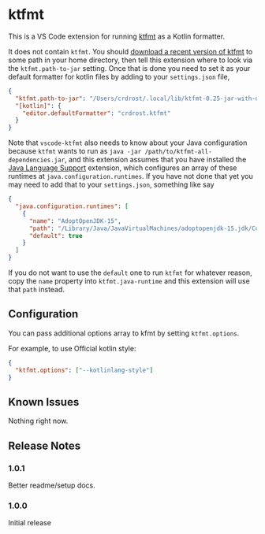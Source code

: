 # ktfmt

This is a VS Code extension for running [ktfmt] as a Kotlin formatter.

It does not contain `ktfmt`. You should [download a recent version of
ktfmt][ktfmt-dl] to some path in your home directory, then tell this extension
where to look via the `ktfmt.path-to-jar` setting. Once that is done you need to
set it as your default formatter for kotlin files by adding to your
`settings.json` file,

```json
{
  "ktfmt.path-to-jar": "/Users/crdrost/.local/lib/ktfmt-0.25-jar-with-dependencies.jar",
  "[kotlin]": {
    "editor.defaultFormatter": "crdrost.ktfmt"
  }
}
```

Note that `vscode-ktfmt` also needs to know about your Java configuration
because `ktfmt` wants to run as `java -jar /path/to/ktfmt-all-dependencies.jar`,
and this extension assumes that you have installed the [Java Language
Support][redhat] extension, which configures an array of these runtimes at
`java.configuration.runtimes`. If you have not done that yet you may need to add
that to your `settings.json`, something like say

```json
{
  "java.configuration.runtimes": [
    {
      "name": "AdoptOpenJDK-15",
      "path": "/Library/Java/JavaVirtualMachines/adoptopenjdk-15.jdk/Contents/Home",
      "default": true
    }
  ]
}
```

If you do not want to use the `default` one to run `ktfmt` for whatever reason,
copy the `name` property into `ktfmt.java-runtime` and this extension will use
that `path` instead.

## Configuration

You can pass additional options array to kfmt by setting `ktfmt.options`.

For example, to use Official kotlin style:

```json
{
  "ktfmt.options": ["--kotlinlang-style"]
}
```

## Known Issues

Nothing right now.

## Release Notes

### 1.0.1

Better readme/setup docs.

### 1.0.0

Initial release

[ktfmt-dl]: https://search.maven.org/search?q=g:com.facebook%20AND%20a:ktfmt
[ktfmt]: https://github.com/facebookincubator/ktfmt
[redhat]: https://marketplace.visualstudio.com/items?itemName=redhat.java
